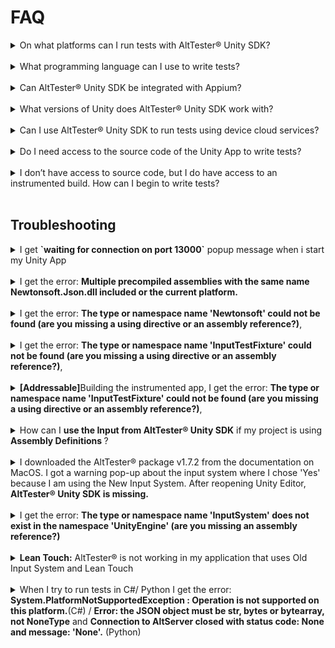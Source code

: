 # FAQ

<details>
<summary> On what platforms can I run tests with AltTester® Unity SDK? </summary>
<br>
PC, Mac, Android, iOS, WebGL, Console and Unity Editor.
</details>
<br>

<details>
<summary> What programming language can I use to write tests?</summary>
<br>
 C#, Python, Java or Robot Framework.
</details>
<br>

<details>
<summary> Can AltTester® Unity SDK be integrated with Appium?</summary>
<br>
Yes, AltTester® Unity SDK can be used alongside Appium. Appium allows you to access the native objects and AltTester® Unity SDK can be used to access the Unity objects.  For more info regarding how to run tests together with appium check <em><a href="alttester-with-appium.html">Running tests together with Appium</a></em>.
</details>
<br>

<details>
<summary> What versions of Unity does AltTester® Unity SDK work with? </summary>
<br>
AltTester® Unity SDK works with Unity 2021.3 LTS or higher. We no longer support Unity 2020.3 LTS as it has reached its End-of-Support from Unity and there was also a limitation for the IL2CPP builds. If you encounter any issues we'd like to hear about them. You can <a href="contributing.html#did-you-find-a-bug">raise an issue</a> or join our community on <a href="https://discord.gg/Ag9RSuS">Discord</a>.
</details>
<br>

<details>
<summary>Can I use AltTester® Unity SDK to run tests using device cloud services? </summary>
<br>
It works with some of the cloud services. We tried it with Bitbar, AWS Device Farm, BrowserStack and SauceLabs.
These give you access to a virtual machine or a Docker container that has a cloud device attached, where you upload your tests, configure your environment and run your tests. Some of these cloud services allow running Appium automated tests by giving you access to an Appium server running in the cloud that has access to all their mobile devices. More info about this here:<em><a href="alttester-with-cloud.html"> Running tests using device cloud services.</a></em>
</details>
<br>

<details>
<summary> Do I need access to the source code of the Unity App to write tests?</summary>
<br>
In order to run tests using AltTester® Unity SDK you require an <a href="get-started.html#instrument-your-app-with-alttester-unity-sdk">instrumented build</a> of the Unity App. To create an instrumented build of the Unity App you need to <a href="get-started.html#import-alttester-package-in-unity-editor">import</a> the AltTester® package in Unity Editor.
</details>
<br>

<details>
<summary> I don’t have access to source code, but I do have access to an instrumented build. How can I begin to write tests?</summary>
<br>

```eval_rst
We’ve published AltTester® Desktop, which allows you to inspect the app objects outside the unity editor without access to the source code. More information about AltTester® Desktop can be found in :altTesterdesktopdocumentation:`this documentation <home.html>`.
```
</details>
<br>

## Troubleshooting

<details>
<summary> I get <strong>`waiting for connection on port 13000`</strong> popup message when i start my Unity App </summary>
<br>
The popup message shows up when you start your instrumented Unity App. It tells you that the AltTester® Unity SDK is ready and you can start running your tests.
</details>
<br>

<details>
<summary>I get the error: <strong>Multiple precompiled assemblies with the same name Newtonsoft.Json.dll included or the current platform.</strong> </summary>
<br>
You get this error due to multiple imports of Newtonsoft.Json.dll library. You can remove the Newtonsoft.Json version from AltTester® Unity SDK by deleting the <em>Newtonsonft</em> folder <em>Assets/AltTester/3rdParty/Newtonsonft</em>.
</details>
<br>

<details>
<summary> I get the error: <strong>The type or namespace name 'Newtonsoft' could not be found (are you missing a using directive or an assembly reference?)</strong>,  </summary>
<br>
You get this error because you don't have a reference to Newtonsoft.Json package.
<br>
Add `"com.unity.nuget.newtonsoft-json": "3.1.0"` to your project `manifest.json`, inside `dependencies`.

```
{
    "dependencies": {
        "com.unity.nuget.newtonsoft-json": "3.1.0"
    }
}
```

</details>
<br>

<details>
<summary> I get the error: <strong>The type or namespace name 'InputTestFixture' could not be found (are you missing a using directive or an assembly reference?)</strong>, </summary>
<br>
You get this error because you don't have `com.unity.inputsystem` added as a testables dependency.
<br>
Add `"com.unity.inputsystem"` to your `manifest.json`, inside `testables.`

```
{
    "testables": [
        "com.unity.inputsystem"
  ]
}
```

</details>
<br>

<details>
<summary><strong>[Addressable]</strong>Building the instrumented app, I get the error: <strong>The type or namespace name 'InputTestFixture' could not be found (are you missing a using directive or an assembly reference?)</strong>, </summary>
<br>
If you have Addressables package included in your project, set the Addressables settings to not build addressable when building the instrumented app. This can be done in <strong>Windows->Asset Management->Addressables->Settings</strong> and you will have an option <strong>Build Addressables on Player Build</strong>. Select <strong>Do not build Addressables content on Player build</strong>
<br><br>
When building Addressable from Asset Management make sure that the option for <strong>Keep ALTTESTER symbol defined</strong> is not checked.
<br><br>
Make sure you built your latest addressable before instrumenting your app with AltTester
</details>
<br>

<details>
<summary>How can I <strong>use the Input from AltTester® Unity SDK</strong> if my project is using <strong>Assembly Definitions </strong>?</summary>
<br>
To use the Input from AltTester® Unity SDK you have to reference <strong>AltTesterUnitySDK.asmdef</strong> in your .asmdef. In case you are using multiple assembly definitions you will have to reference our .asmdef in all of your .asmdef files which contain a reference to any kind of input (Unity's input or your custom built input).
</details>
<br>

<details>
<summary> I downloaded the AltTester® package v1.7.2 from the documentation on MacOS. I got a warning pop-up about the input system where I chose 'Yes' because I am using the New Input System. After reopening Unity Editor, <strong>AltTester® Unity SDK is missing.</strong></summary>
<br>

After reopening Unity Editor, add again the AltTester® package in your project.
<br>

</details>
<br>

<details>
<summary>I get the error: <strong>The type or namespace name 'InputSystem' does not exist in the namespace 'UnityEngine' (are you missing an assembly reference?)</strong></summary>
<br>

You get this error because you don't have the Input System (New) package. If you only want to use the Input Manager (Old) in your project, follow this steps:
<br>

-   <strong>delete</strong>:
    -   `Assets\AltTester\AltServer\NewInputSystem.cs`
    -   `Assets\AltTester\AltServer\AltKeyMapping.cs`
-   <strong>comment</strong> in `Assets\AltTester\AltServer\AltPrefabDrag.cs` the entire `#else` statement

    ```
    #if ENABLE_LEGACY_INPUT_MANAGER
                eventData.pointerDrag.transform.position = Input.mousePosition;
    // #else
            // eventData.pointerDrag.gameObject.transform.position = UnityEngine.InputSystem.Mouse.current.position.ReadValue();
    #endif
    ```

-   <strong>comment</strong> in `Assets\AltTester\AltServer\Input.cs`:

    -   all imports for using `UnityEngine.InputSystem.UI`

        ```
        #if ALTTESTER && ENABLE_LEGACY_INPUT_MANAGER

        using System;
        using System.Collections;
        using System.Collections.Generic;
        using System.Linq;
        using AltTester.AltTesterUnitySDK.Driver;
        using AltTester.AltTesterUnitySDK;
        using AltTester.AltTesterUnitySDK.InputModule;
        using UnityEngine;
        using UnityEngine.EventSystems;
        // using UnityEngine.InputSystem.UI;
        using UnityEngine.Scripting;
        ```

    -   all `if` lines that contain `InputSystemUIInputModule` and the curly brackets inside these `if` statements making sure to leave the code inside the brackets uncommented
        ```
        // if (EventSystem.current.currentInputModule != null && EventSystem.current.currentInputModule.GetType().Name != typeof(InputSystemUIInputModule).Name)
                // {
                    if (eventSystemTarget != previousEventSystemTarget)
                    {
                        if (previousEventSystemTarget != null) UnityEngine.EventSystems.ExecuteEvents.ExecuteHierarchy(previousEventSystemTarget, pointerEventData, UnityEngine.EventSystems.ExecuteEvents.pointerExitHandler);
                        if (eventSystemTarget != null && previousMousePosition != mousePosition) UnityEngine.EventSystems.ExecuteEvents.ExecuteHierarchy(eventSystemTarget, pointerEventData, UnityEngine.EventSystems.ExecuteEvents.pointerEnterHandler);
                        previousEventSystemTarget = eventSystemTarget;
                    }
                // }
        ```

-   <strong>comment</strong> in `Assets\AltTester\AltServer\AltMockUpPointerInputModule.cs` the same as the above

</details>
<br>

<details>
<summary> <strong>Lean Touch:</strong> AltTester® is not working in my application that uses Old Input System and Lean Touch </strong></summary>
<br>
There are two steps to make AltTester work with Lean Touch:

1. Add `AltTesterUnitySDK` as an assembly definition reference in `CW.Common` asmdef that can be found usually at `Plugin->CW->Shared->Common`. 
2. In the `CwInput.cs` file replace every occurrence of `UnityEngine.Input.` with `Input.`

</details>
<br>

<details>
<summary>When I try to run tests in C#/ Python I get the error: <strong>System.PlatformNotSupportedException : Operation is not supported on this platform.</strong>(C#) / <strong>Error: the JSON object must be str, bytes or bytearray, not NoneType</strong> and <strong>Connection to AltServer closed with status code: None and message: 'None'.</strong> (Python)</summary>
<br>

You get this error because you are using an older binding. (Eg: You use the AltTester Unity SDK v 2.1.x and a binding with v 2.0.3). You should update it to the latest version.
</details>
<br>

